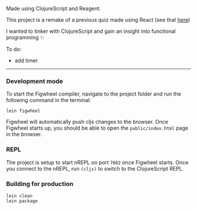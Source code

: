 Made using ClojureScript and Reagent.

This project is a remake of a previous quiz made using React (see that [here](https://github.com/FAC-Sixteen/b-b/tree/master/src))

I wanted to tinker with ClojureScript and gain an insight into functional programming :sparkles:

To do:
 - add timer

---


### Development mode
To start the Figwheel compiler, navigate to the project folder and run the following command in the terminal:

```
lein figwheel
```

Figwheel will automatically push cljs changes to the browser.
Once Figwheel starts up, you should be able to open the `public/index.html` page in the browser.

### REPL

The project is setup to start nREPL on port `7002` once Figwheel starts.
Once you connect to the nREPL, run `(cljs)` to switch to the ClojureScript REPL.

### Building for production

```
lein clean
lein package
```
